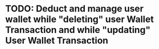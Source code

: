 
# TODO: Deduct and manage user wallet while "deleting" user Wallet Transaction and while "updating" User Wallet Transaction

#